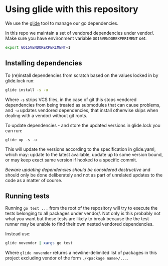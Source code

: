 # Using glide with this repository
We use the [glide](https://github.com/Masterminds/glide) tool to manage our go
dependencies.

In this repo we maintain a set of vendored dependencies under vendor/. Make sure
you have environment variable `GO15VENDOREXPERIMENT` set:

```bash
export GO15VENDOREXPERIMENT=1
```

## Installing dependencies
To (re)install dependencies from scratch based on the values locked in by 
glide.lock run:

```bash
glide install -s -u
```

Where `-s` strips VCS files, in the case of git this stops vendored dependencies
from being treated as submodules that can cause problems, and `-u` updates vendored
dependencies, that install otherwise skips when dealing with a vendor/ without
git roots.

To update dependencies - and store the updated versions in glide.lock you can run:

```
glide up -s -u
```

This will update the versions according to the specification in glide.yaml, which
may: update to the latest available, update up to some version bound, or may keep
exact same version if hooked to a specific commit.

*Beware updating dependencies should be considered destructive* and should only 
be done deliberately and not as part of unrelated updates to the code as a matter
of course.

## Running tests
Running `go test ...` from the root of the repository will try to execute the tests
belonging to all packages under vendor/. Not only is this probably not what you want
but those tests are likely to break because the the test runner may be unable to find
their own nested vendored dependencies.

Instead use:

```bash
glide novendor | xargs go test
```

Where `glide novendor` returns a newline-delimited list of packages in this project
excluding vendor of the form `./<package name>/...`.
